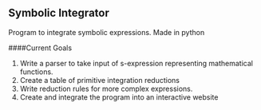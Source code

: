## Symbolic Integrator

Program to integrate symbolic expressions. Made in python

####Current Goals
1. Write a parser to take input of s-expression representing mathematical functions.
2. Create a table of primitive integration reductions
3. Write reduction rules for more complex expressions.
4. Create and integrate the program into an interactive website
